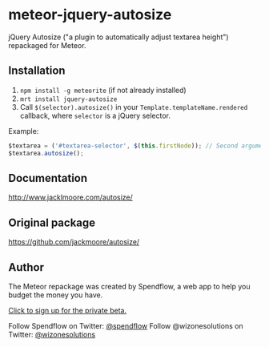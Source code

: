 meteor-jquery-autosize
======================

jQuery Autosize ("a plugin to automatically adjust textarea height") repackaged for Meteor.

## Installation

1. `npm install -g meteorite` (if not already installed)
1. `mrt install jquery-autosize`
1. Call `$(selector).autosize()` in your `Template.templateName.rendered` callback, where `selector` is a jQuery selector.

Example:

````javascript
$textarea = ('#textarea-selector', $(this.firstNode)); // Second argument establishes jQuery context
$textarea.autosize();
````

## Documentation

http://www.jacklmoore.com/autosize/

## Original package

https://github.com/jackmoore/autosize/

## Author

The Meteor repackage was created by Spendflow, a web app to help you budget the money you have.

[Click to sign up for the private beta.](http://wiz1.us/spendflowbeta)

Follow Spendflow on Twitter: [@spendflow](https://twitter.com/spendflow)
Follow @wizonesolutions on Twitter: [@wizonesolutions](https://twitter.com/wizonesolutions)
